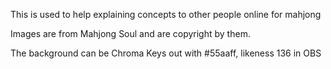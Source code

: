 This is used to help explaining concepts to other people online for mahjong

Images are from Mahjong Soul and are copyright by them.

The background can be Chroma Keys out with #55aaff, likeness 136 in OBS
